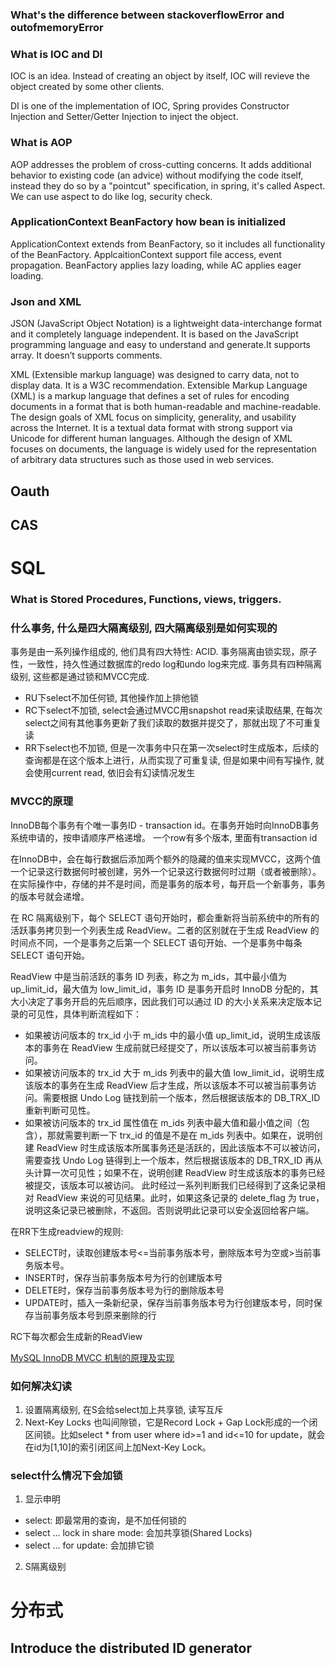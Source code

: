 ### What's the difference between stackoverflowError and outofmemoryError

### What is IOC and DI
IOC is an idea. Instead of creating an object by itself, IOC will revieve the object created by some other clients.

DI is one of the implementation of IOC, Spring provides Constructor Injection and Setter/Getter Injection to inject the object.

### What is AOP
AOP addresses the problem of cross-cutting concerns. It adds additional behavior to existing code (an advice) without modifying the code itself, instead they do so by a "pointcut" specification, in spring, it's called Aspect. We can use aspect to do like log, security check.

### ApplicationContext BeanFactory how bean is initialized
ApplicationContext extends from BeanFactory, so it includes all functionality of the BeanFactory. ApplcaitionContext support file access, event propagation. BeanFactory applies lazy loading, while AC applies eager loading.

### Json and XML
JSON (JavaScript Object Notation) is a lightweight data-interchange format and it completely language independent. It is based on the JavaScript programming language and easy to understand and generate.It supports array. It doesn’t supports comments.

XML (Extensible markup language) was designed to carry data, not to display data. It is a W3C recommendation. Extensible Markup Language (XML) is a markup language that defines a set of rules for encoding documents in a format that is both human-readable and machine-readable. The design goals of XML focus on simplicity, generality, and usability across the Internet. It is a textual data format with strong support via Unicode for different human languages. Although the design of XML focuses on documents, the language is widely used for the representation of arbitrary data structures such as those used in web services.

## Oauth

## CAS

# SQL

### What is Stored Procedures, Functions, views, triggers.

### 什么事务, 什么是四大隔离级别, 四大隔离级别是如何实现的
事务是由一系列操作组成的, 他们具有四大特性: ACID. 事务隔离由锁实现，原子性，一致性，持久性通过数据库的redo log和undo log来完成. 事务具有四种隔离级别, 这些都是通过锁和MVCC完成. 
* RU下select不加任何锁, 其他操作加上排他锁
* RC下select不加锁, select会通过MVCC用snapshot read来读取结果, 在每次select之间有其他事务更新了我们读取的数据并提交了，那就出现了不可重复读
* RR下select也不加锁, 但是一次事务中只在第一次select时生成版本，后续的查询都是在这个版本上进行，从而实现了可重复读, 但是如果中间有写操作, 就会使用current read, 依旧会有幻读情况发生

### MVCC的原理
InnoDB每个事务有个唯一事务ID - transaction id。在事务开始时向InnoDB事务系统申请的，按申请顺序严格递增。
一个row有多个版本, 里面有transaction id

在InnoDB中，会在每行数据后添加两个额外的隐藏的值来实现MVCC，这两个值一个记录这行数据何时被创建，另外一个记录这行数据何时过期（或者被删除）。 在实际操作中，存储的并不是时间，而是事务的版本号，每开启一个新事务，事务的版本号就会递增。

在 RC 隔离级别下，每个 SELECT 语句开始时，都会重新将当前系统中的所有的活跃事务拷贝到一个列表生成 ReadView。二者的区别就在于生成 ReadView 的时间点不同，一个是事务之后第一个 SELECT 语句开始、一个是事务中每条 SELECT 语句开始。

ReadView 中是当前活跃的事务 ID 列表，称之为 m_ids，其中最小值为 up_limit_id，最大值为 low_limit_id，事务 ID 是事务开启时 InnoDB 分配的，其大小决定了事务开启的先后顺序，因此我们可以通过 ID 的大小关系来决定版本记录的可见性，具体判断流程如下：

* 如果被访问版本的 trx_id 小于 m_ids 中的最小值 up_limit_id，说明生成该版本的事务在 ReadView 生成前就已经提交了，所以该版本可以被当前事务访问。
* 如果被访问版本的 trx_id 大于 m_ids 列表中的最大值 low_limit_id，说明生成该版本的事务在生成 ReadView 后才生成，所以该版本不可以被当前事务访问。需要根据 Undo Log 链找到前一个版本，然后根据该版本的 DB_TRX_ID 重新判断可见性。
* 如果被访问版本的 trx_id 属性值在 m_ids 列表中最大值和最小值之间（包含），那就需要判断一下 trx_id 的值是不是在 m_ids 列表中。如果在，说明创建 ReadView 时生成该版本所属事务还是活跃的，因此该版本不可以被访问，需要查找 Undo Log 链得到上一个版本，然后根据该版本的 DB_TRX_ID 再从头计算一次可见性；如果不在，说明创建 ReadView 时生成该版本的事务已经被提交，该版本可以被访问。
此时经过一系列判断我们已经得到了这条记录相对 ReadView 来说的可见结果。此时，如果这条记录的 delete_flag 为 true，说明这条记录已被删除，不返回。否则说明此记录可以安全返回给客户端。

在RR下生成readview的规则:

* SELECT时，读取创建版本号<=当前事务版本号，删除版本号为空或>当前事务版本号。
* INSERT时，保存当前事务版本号为行的创建版本号
* DELETE时，保存当前事务版本号为行的删除版本号
* UPDATE时，插入一条新纪录，保存当前事务版本号为行创建版本号，同时保存当前事务版本号到原来删除的行

RC下每次都会生成新的ReadView

[MySQL InnoDB MVCC 机制的原理及实现](https://zhuanlan.zhihu.com/p/64576887)

### 如何解决幻读
1. 设置隔离级别, 在S会给select加上共享锁, 读写互斥
2. Next-Key Locks 也叫间隙锁，它是Record Lock + Gap Lock形成的一个闭区间锁。比如select * from user where id>=1 and id<=10 for update，就会在id为[1,10]的索引闭区间上加Next-Key Lock。

### select什么情况下会加锁
1. 显示申明
* select: 即最常用的查询，是不加任何锁的
* select ... lock in share mode: 会加共享锁(Shared Locks)
* select ... for update: 会加排它锁
2. S隔离级别
# 分布式

## Introduce the distributed ID generator
